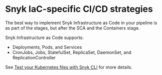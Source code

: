 # Snyk IaC-specific CI/CD strategies

The best way to implement Snyk Infrastructure as Code in your pipeline is as part of the stages, but after the SCA and the Containers stage.

Snyk Infrastructure as Code supports:

* Deployments, Pods, and Services
* CronJobs, Jobs, StatefulSet, ReplicaSet, DaemonSet, and ReplicationController

See [Test your Kubernetes files with Snyk CLI](https://docs.snyk.io/snyk-infrastructure-as-code/snyk-cli-for-infrastructure-as-code/test-your-kubernetes-files-with-our-cli-tool) for more details.
